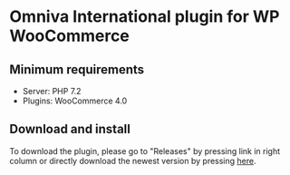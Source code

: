 # Omniva International plugin for WP WooCommerce

## Minimum requirements
- Server: PHP 7.2
- Plugins: WooCommerce 4.0

## Download and install

To download the plugin, please go to "Releases" by pressing link in right column or directly download the newest version by pressing <a href="https://github.com/mijora/omniva-woocommerce-tarptautines/releases/latest/download/omniva-tarptautines-woo.zip" title="Newest plugin release">here</a>.

